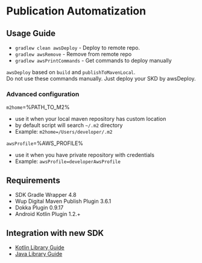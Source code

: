 # Publication Automatization 

## Usage Guide

* `gradlew clean awsDeploy` - Deploy to remote repo. 
* `gradlew awsRemove` - Remove from remote repo
* `gradlew awsPrintCommands` - Get commands to deploy manually

`awsDeploy` based on `build` and `publishToMavenLocal`.
<br>
Do not use these commands manually. Just deploy your SKD by awsDeploy. 

### Advanced configuration

`m2home`=%PATH_TO_M2% 

* use it when your local maven repository has custom location 
* by default script will search `~/.m2` directory
* Example: `m2home=/Users/developer/.m2`

`awsProfile`=%AWS_PROFILE% 

* use it when you have private repository with credentials
* Example: `awsProfile=developerAwsProfile`

## Requirements

- SDK Gradle Wrapper 4.8
- Wup Digital Maven Publish Plugin 3.6.1
- Dokka Plugin 0.9.17
- Android Kotlin Plugin 1.2.+

## Integration with new SDK

* [Kotlin Library Guide](./src/wiki/kotlin.md)
* [Java Library Guide](./src/wiki/java.md)